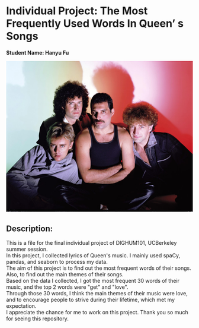 # Individual Project: The Most Frequently Used Words In Queen’ s Songs

**Student Name: Hanyu Fu**

![Alt Text](af2b8e57f6d7b5d43a616bd1e27ba552cd8bfd42.jpeg)

## Description:
   This is a file for the final individual project of DIGHUM101, UCBerkeley summer session. <br>
   In this project, I collected lyrics of Queen's music. I mainly used spaCy, pandas, and seaborn to process my data. <br>
   The aim of this project is to find out the most frequent words of their songs. Also, to find out the main themes of their songs.<br>
   Based on the data I collected, I got the most frequent 30 words of their music, and the top 2 words were "get" and "love".<br>
   Through those 30 words, I think the main themes of their music were love, and to encourage people to strive during their lifetime, which met my expectation.<br>
   I appreciate the chance for me to work on this project. Thank you so much for seeing this repository. <br>


